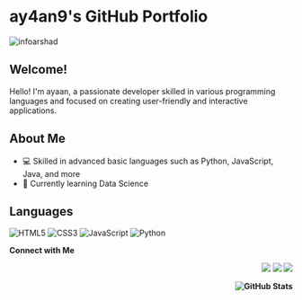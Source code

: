 # ay4an9's GitHub Portfolio
<p align="left"> <img src="https://komarev.com/ghpvc/?username=infoarshad&label=Profile%20views&color=0e75b6&style=flat" alt="infoarshad" /> </p>

## Welcome!

Hello! I'm ayaan, a passionate developer skilled in various programming languages and focused on creating user-friendly and interactive applications.



## About Me
- 💻 Skilled in advanced basic languages such as Python, JavaScript, Java, and more
- 🌱 Currently learning Data Science

## Languages
<div> 

![HTML5](https://img.shields.io/badge/html5-%23E34F26.svg?style=for-the-badge&logo=html5&logoColor=white)
![CSS3](https://img.shields.io/badge/css3-%231572B6.svg?style=for-the-badge&logo=css3&logoColor=white)
![JavaScript](https://img.shields.io/badge/javascript-%23323330.svg?style=for-the-badge&logo=javascript&logoColor=%23F7DF1E)
![Python](https://img.shields.io/badge/Python-3776AB?style=for-the-badge&logo=python&logoColor=white)

<b align="right"> Connect with Me <b>
<p align="right">
<a href="https://linkedin.com/in/infoarshad"><img src="https://img.shields.io/badge/-Arshad-blue?style=flat-square&logo=Linkedin&logoColor=white&link=https://linkedin.com/in/infoarshad/"></a>
<a href="https://github.com/infoarshad"><img src="https://img.shields.io/github/followers/infoarshad?label=follow&style=social"></a>
<a href="https://github.com/infoarshad"><img src="https://img.shields.io/badge/Made%20By-Arshad-orange"></a>
</p>

</div>


![GitHub Stats](https://github-readme-stats.vercel.app/api?username=arshad&show_icons=true&theme=radical)
